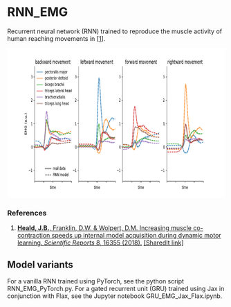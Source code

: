 # RNN_EMG

Recurrent neural network (RNN) trained to reproduce the muscle activity of human reaching movements in [[1](#references)].

<p align="center">
<img src="https://github.com/jamesheald/RNN_EMG/blob/main/RNN_EMG.png" width="762" height="344">
<!--<img src="https://github.com/jamesheald/COIN/blob/main/images/spontaneous_recovery.png" width="633.5000" height="361.0000">-->
</p>

### References

1. [__Heald, J.B.__, Franklin, D.W. & Wolpert, D.M. Increasing muscle co-contraction speeds up internal model acquisition during dynamic motor learning. *Scientific Reports* 8, 16355 (2018).](https://doi.org/10.1038/s41598-018-34737-5) [[SharedIt link]](https://rdcu.be/cK0Yg)
    
## Model variants

For a vanilla RNN trained using PyTorch, see the python script RNN_EMG_PyTorch.py.
For a gated recurrent unit (GRU) trained using Jax in conjunction with Flax, see the Jupyter notebook GRU_EMG_Jax_Flax.ipynb.
